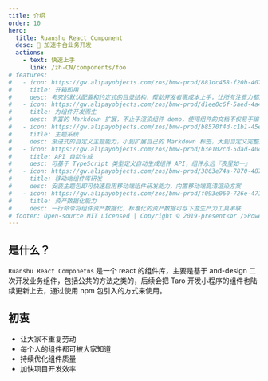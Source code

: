```yaml
---
title: 介绍
order: 10
hero:
  title: Ruanshu React Component
  desc: 📖 加速中台业务开发
  actions:
    - text: 快速上手
      link: /zh-CN/components/foo
# features:
#   - icon: https://gw.alipayobjects.com/zos/bmw-prod/881dc458-f20b-407b-947a-95104b5ec82b/k79dm8ih_w144_h144.png
#     title: 开箱即用
#     desc: 考究的默认配置和约定式的目录结构，帮助开发者零成本上手，让所有注意力都能放在文档编写和组件开发上
#   - icon: https://gw.alipayobjects.com/zos/bmw-prod/d1ee0c6f-5aed-4a45-a507-339a4bfe076c/k7bjsocq_w144_h144.png
#     title: 为组件开发而生
#     desc: 丰富的 Markdown 扩展，不止于渲染组件 demo，使得组件的文档不仅易于编写、管理，还好看、好用
#   - icon: https://gw.alipayobjects.com/zos/bmw-prod/b8570f4d-c1b1-45eb-a1da-abff53159967/kj9t990h_w144_h144.png
#     title: 主题系统
#     desc: 渐进式的自定义主题能力，小到扩展自己的 Markdown 标签，大到自定义完整主题包，全由你定
#   - icon: https://gw.alipayobjects.com/zos/bmw-prod/b3e102cd-5dad-4046-a02a-be33241d1cc7/kj9t8oji_w144_h144.png
#     title: API 自动生成
#     desc: 可基于 TypeScript 类型定义自动生成组件 API，组件永远『表里如一』
#   - icon: https://gw.alipayobjects.com/zos/bmw-prod/3863e74a-7870-4874-b1e1-00a8cdf47684/kj9t7ww3_w144_h144.png
#     title: 移动端组件库研发
#     desc: 安装主题包即可快速启用移动端组件研发能力，内置移动端高清渲染方案
#   - icon: https://gw.alipayobjects.com/zos/bmw-prod/f093e060-726e-471c-a53e-e988ed3f560c/kj9t9sk7_w144_h144.png
#     title: 资产数据化能力
#     desc: 一行命令将组件资产数据化，标准化的资产数据可与下游生产力工具串联
# footer: Open-source MIT Licensed | Copyright © 2019-present<br />Powered by self
---
```


## 是什么？

`Ruanshu React Componetns` 是一个 react 的组件库，主要是基于 and-design 二次开发业务组件，包括公共的方法之类的，后续会把 Taro 开发小程序的组件也陆续更新上去，通过使用 npm 包引入的方式来使用。

## 初衷

- 让大家不重复劳动
- 每个人的组件都可被大家知道
- 持续优化组件质量
- 加快项目开发效率
